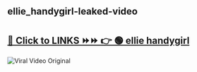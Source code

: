 
 ## ellie_handygirl-leaked-video 

# <h2><a href="https://clipsfans.com/ellie_handygirl&ref=git">🔗 Click to LINKS ⏩⏩ 👉 🟢 ellie handygirl </a></h2>

<a href="https://clipsfans.com/ellie_handygirl&ref=git" rel="nofollow" data-target="animated-image.originalLink"><img src="https://i.ibb.co.com/xMMVF88/686577567.gif" alt="Viral Video Original" style="max-width: 100%; display: inline-block;" data-target="animated-image.originalImage"></a>
